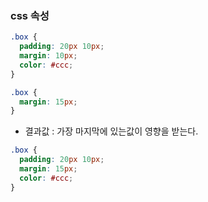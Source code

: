 ### css 속성
```css
.box {
  padding: 20px 10px;
  margin: 10px;
  color: #ccc;
}

.box {
  margin: 15px;
}
```
* 결과값 : 가장 마지막에 있는값이 영향을 받는다.
```css
.box {
  padding: 20px 10px;
  margin: 15px;
  color: #ccc;
}
```
